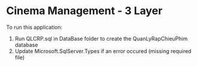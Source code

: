 # Cinema Management - 3 Layer

To run this application:
1. Run QLCRP.sql in DataBase folder to create the QuanLyRapChieuPhim database
2. Update Microsoft.SqlServer.Types if an error occured (missing required file)
